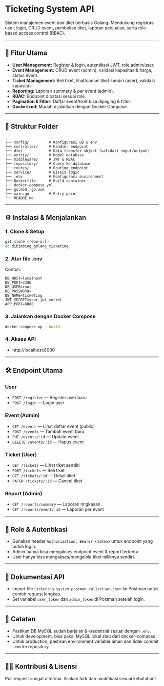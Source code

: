 # Ticketing System API

Sistem manajemen event dan tiket berbasis Golang. Mendukung registrasi user, login, CRUD event, pembelian tiket, laporan penjualan, serta role-based access control (RBAC).

---

## 🚀 Fitur Utama
- **User Management:** Register & login, autentikasi JWT, role admin/user.
- **Event Management:** CRUD event (admin), validasi kapasitas & harga, status event.
- **Ticket Management:** Beli tiket, lihat/cancel tiket sendiri (user), validasi kapasitas.
- **Reporting:** Laporan summary & per event (admin).
- **RBAC:** Endpoint dibatasi sesuai role.
- **Pagination & Filter:** Daftar event/tiket bisa dipaging & filter.
- **Dockerized:** Mudah dijalankan dengan Docker Compose.

---

## 📂 Struktur Folder

```
.
├── config/         # Konfigurasi DB & env
├── controller/     # Handler endpoint
├── dto/            # Data transfer object (validasi input/output)
├── entity/         # Model database
├── middleware/     # JWT & RBAC
├── repository/     # Query ke database
├── routes/         # Routing endpoint
├── service/        # Bisnis logic
├── .env            # Konfigurasi environment
├── Dockerfile      # Build container
├── docker-compose.yml
├── go.mod, go.sum
├── main.go         # Entry point
└── README.md
```

---

## ⚙️ Instalasi & Menjalankan

### 1. **Clone & Setup**
```sh
git clone <repo-url>
cd dibimbing_golang_ticketing
```

### 2. **Atur file .env**
Contoh:
```
DB_HOST=localhost
DB_PORT=3306
DB_USER=root
DB_PASSWORD=
DB_NAME=ticketing
JWT_SECRET=your_jwt_secret
APP_PORT=8080
```

### 3. **Jalankan dengan Docker Compose**
```sh
docker-compose up --build
```

### 4. **Akses API**
- http://localhost:8080

---

## 🛠️ Endpoint Utama

### User
- `POST /register` — Register user baru
- `POST /login` — Login user

### Event (Admin)
- `GET /events` — Lihat daftar event (public)
- `POST /events` — Tambah event baru
- `PUT /events/:id` — Update event
- `DELETE /events/:id` — Hapus event

### Ticket (User)
- `GET /tickets` — Lihat tiket sendiri
- `POST /tickets` — Beli tiket
- `GET /tickets/:id` — Detail tiket
- `PATCH /tickets/:id` — Cancel tiket

### Report (Admin)
- `GET /reports/summary` — Laporan ringkasan
- `GET /reports/event/:id` — Laporan per event

---

## 🔐 Role & Autentikasi
- Gunakan header `Authorization: Bearer <token>` untuk endpoint yang butuh login.
- Admin hanya bisa mengakses endpoint event & report tertentu.
- User hanya bisa mengakses/mengelola tiket miliknya sendiri.

---

## 📄 Dokumentasi API
- Import file `ticketing-system.postman_collection.json` ke Postman untuk contoh request lengkap.
- Set variabel `user_token` dan `admin_token` di Postman setelah login.

---

## 📝 Catatan
- Pastikan DB MySQL sudah berjalan & kredensial sesuai dengan `.env`.
- Untuk development, bisa pakai MySQL lokal atau dari docker-compose.
- Untuk production, pastikan environment variable aman dan tidak commit `.env` ke repository.

---

## 👨‍💻 Kontribusi & Lisensi
Pull request sangat diterima. Silakan fork dan modifikasi sesuai kebutuhan!
